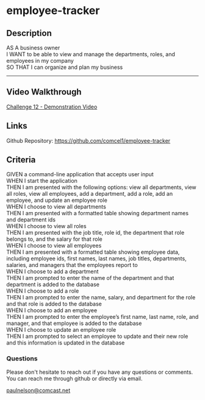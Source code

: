 # employee-tracker

## Description

AS A business owner</br>
I WANT to be able to view and manage the departments, roles, and employees in my company</br>
SO THAT I can organize and plan my business

---

## Video Walkthrough

<a href="https://drive.google.com/file/d/1BfG4q9KrlVGzA3bO8V_W6v7N34m1FRiU/view" target="_blank">Challenge 12 - Demonstration Video</a>

## Links

Github Repository: https://github.com/comcel1/employee-tracker </br>

## Criteria

GIVEN a command-line application that accepts user input</br>
WHEN I start the application</br>
THEN I am presented with the following options: view all departments, view all roles, view all employees, add a department, add a role, add an employee, and update an employee role</br>
WHEN I choose to view all departments</br>
THEN I am presented with a formatted table showing department names and department ids</br>
WHEN I choose to view all roles</br>
THEN I am presented with the job title, role id, the department that role belongs to, and the salary for that role</br>
WHEN I choose to view all employees</br>
THEN I am presented with a formatted table showing employee data, including employee ids, first names, last names, job titles, departments, salaries, and managers that the employees report to</br>
WHEN I choose to add a department</br>
THEN I am prompted to enter the name of the department and that department is added to the database</br>
WHEN I choose to add a role</br>
THEN I am prompted to enter the name, salary, and department for the role and that role is added to the database</br>
WHEN I choose to add an employee</br>
THEN I am prompted to enter the employee’s first name, last name, role, and manager, and that employee is added to the database</br>
WHEN I choose to update an employee role</br>
THEN I am prompted to select an employee to update and their new role and this information is updated in the database</br>

### Questions

Please don't hesitate to reach out if you have any questions or comments. You can reach me through github or directly via email.

paulnelson@comcast.net
